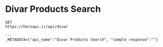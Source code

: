 # Divar Products Search

```
GET
https://heroapi.ir/api/divar

---
_METADATA={"api_name":"Divar Products Search", "sample_response":""}
```

